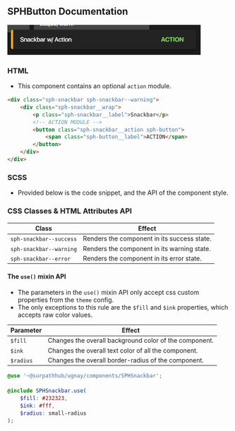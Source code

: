 ## SPHButton Documentation

![img.png](img.png)

### HTML
- This component contains an optional `action` module.
```html
<div class="sph-snackbar sph-snackbar--warning">
    <div class="sph-snackbar__wrap">
        <p class="sph-snackbar__label">Snackbar</p>
        <!-- ACTION MODULE -->
        <button class="sph-snackbar__action sph-button">
            <span class="sph-button__label">ACTION</span>
        </button>
    </div>
</div>
```

### SCSS
- Provided below is the code snippet, and the API of the component style.
### CSS Classes & HTML Attributes API
| Class | Effect |
|-------|--------|
| `sph-snackbar--success`   | Renders the component in its success state. |
| `sph-snackbar--warning`   | Renders the component in its warning state. |
| `sph-snackbar--error`   | Renders the component in its error state. |
#### The `use()` mixin API
- The parameters in the `use()` mixin API only accept css custom properties from the `theme` config.
- The only exceptions to this rule are the `$fill` and `$ink` properties, which accepts raw color values.

| Parameter | Effect |
|-----------|--------|
| `$fill`   | Changes the overall background color of the component. |
| `$ink`    | Changes the overall text color of all the component. |
| `$radius` | Changes the overall border-radius of the component. |

```scss
@use '~@surpathhub/ugnay/components/SPHSnackbar';

@include SPHSnackbar.use(
    $fill: #232323,
    $ink: #fff,
    $radius: small-radius
);
```